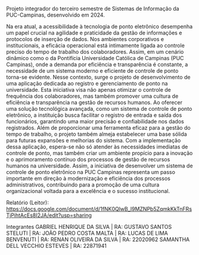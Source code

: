 Projeto integrador do terceiro semestre de Sistemas de Informação da PUC-Campinas, desenvolvido em 2024.

Na era atual, a acessibilidade à tecnologia de ponto eletrônico desempenha um papel crucial na agilidade e praticidade da gestão de informações e protocolos de inserção de dados. Nos ambientes corporativos e institucionais, a eficácia operacional está intimamente ligada ao controle preciso do tempo de trabalho dos colaboradores. Assim, em um cenário dinâmico como o da Pontifícia Universidade Católica de Campinas (PUC Campinas), onde a demanda por eficiência e transparência é constante, a necessidade de um sistema moderno e eficiente de controle de ponto torna-se evidente.
Nesse contexto, surge o projeto de desenvolvimento de uma aplicação dedicada ao registro e gerenciamento de ponto na universidade. Esta iniciativa visa não apenas otimizar o controle de frequência dos colaboradores, mas também promover uma cultura de eficiência e transparência na gestão de recursos humanos. Ao oferecer uma solução tecnológica avançada, como um sistema de controle de ponto eletrônico, a instituição busca facilitar o registro de entrada e saída dos funcionários, garantindo uma maior precisão e confiabilidade nos dados registrados.
Além de proporcionar uma ferramenta eficaz para a gestão do tempo de trabalho, o projeto também almeja estabelecer uma base sólida para futuras expansões e melhorias do sistema. Com a implementação dessa aplicação, espera-se não só atender às necessidades imediatas de controle de ponto, mas também criar um ambiente propício para a inovação e o aprimoramento contínuo dos processos de gestão de recursos humanos na universidade.
Assim, a iniciativa de desenvolver um sistema de controle de ponto eletrônico na PUC Campinas representa um passo importante em direção à modernização e eficiência dos processos administrativos, contribuindo para a promoção de uma cultura organizacional voltada para a excelência e o sucesso institucional.

Relatório (Leitor): https://docs.google.com/document/d/1fNK0QlwB_l9MZNPb5ZqmkKkTnFRsTjPihtAcEs8I2JA/edit?usp=sharing

Integrantes
GABRIEL HENRIQUE DA SILVA | RA:
GUSTAVO SANTOS STELUTI | RA:
JOÃO PEDRO COSTA MALTA | RA:
LUCAS DE LIMA BENVENUTI | RA:
RENAN OLIVEIRA DA SILVA | RA: 22020962
SAMANTHA DELL VECCHIO ESTEVES | RA: 22871941
